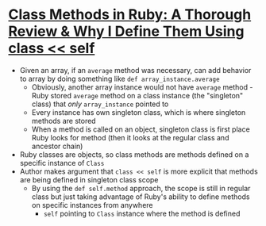 # [Class Methods in Ruby: A Thorough Review & Why I Define Them Using class << self](https://medium.com/rubyinside/class-methods-in-ruby-a-thorough-review-and-why-i-define-them-using-class-self-af677ede9596)

* Given an array, if an `average` method was necessary, can add behavior to array by doing something like `def array_instance.average`
  * Obviously, another array instance would not have `average` method - Ruby stored `average` method on a class instance (the "singleton" class) that _only_ `array_instance` pointed to
  * Every instance has own singleton class, which is where singleton methods are stored
  * When a method is called on an object, singleton class is first place Ruby looks for method (then it looks at the regular class and ancestor chain)
* Ruby classes are objects, so class methods are methods defined on a specific instance of `Class`
* Author makes argument that `class << self` is more explicit that methods are being defined in singleton class scope
  * By using the `def self.method` approach, the scope is still in regular class but just taking advantage of Ruby's ability to define methods on specific instances from anywhere
    * `self` pointing to `Class` instance where the method is defined
